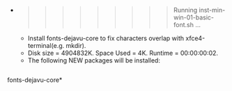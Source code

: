 * >>>>>>>>> Running inst-min-win-01-basic-font.sh ...
  * Install fonts-dejavu-core to fix characters overlap with xfce4-terminal(e.g. mkdir).
  * Disk size = 4904832K. Space Used = 4K. Runtime = 00:00:00:02.
  * The following NEW packages will be installed:
  ```bash
fonts-dejavu-core*
  ```

